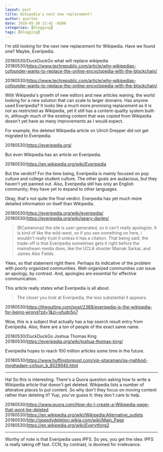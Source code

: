 ```yaml
---
layout: post
title: Wikipedia's next new replacement?
author: quorten
date: 2018-05-30 13:42 -0500
categories: [blogging]
tags: [blogging]
---
```


I'm still looking for the next new replacement for Wikipedia.  Have we
found one?  Maybe, Everipedia.

20180530/DuckDuckGo what will replace wikipedia  
20180530/https://www.techrepublic.com/article/why-wikipedias-cofounder-wants-to-replace-the-online-encyclopedia-with-the-blockchain/

20180530/https://www.techrepublic.com/article/why-wikipedias-cofounder-wants-to-replace-the-online-encyclopedia-with-the-blockchain/

With Wikipedia's growth of new editors and new articles waning, the
world looking for a new solution that can scale to larger domains.
Has anyone used Everipedia?  It looks like a much more promising
replacement as it is not as restricted as Wikipedia, yet it still has
a content-quality system built-in, although much of the existing
content that was copied from Wikipedia doesn't yet have as many
improvements as I would expect.

<!-- more -->

For example, the deleted Wikipedia article on Ulrich Drepper did not
get migrated to Everipedia.

20180530/https://everipedia.org/

But even Wikipedia has an article on Everipedia.

20180530/https://en.wikipedia.org/wiki/Everipedia

But the verdict?  For the time being, Everipedia is mainly focused on
pop culture and college student culture.  The other goals are
audacious, but they haven't yet panned out.  Also, Everipedia still
has only an English community; they have yet to expand to other
languages.

Okay, that's not quite the final verdict.  Everpedia has yet much more
detailed information on itself than Wikipedia.

20180530/https://everipedia.org/wiki/everipedia/  
20180530/https://everipedia.org/wiki/geary-danley/

> @Cameronaz the site is user-generated, so it can't really
> apologize. It is kind of like the wild-west, so if you see something
> on here, i wouldn't really trust it unless it has a citation. That
> being said, the trade-off is that Everipedia sometimes gets it right
> before the mainstream media does, like the UCLA shooter Mainak
> Sarkar, and James Alex Fields.

Yikes, so that statement right there.  Perhaps its indicative of the
problem with poorly organized communities.  Well-organized communities
_can_ issue an apology, by contrast.  And, apologies are essential for
effective communication.

This article really states what Everipedia is all about.

> The closer you look at Everipedia, the less substantial it appears.

20180530/https://theoutline.com/post/2369/everipedia-is-the-wikipedia-for-being-wrong?zd=1&zi=ufudn5o7

Wow, this is a subject that actually has a top search result entry
from Everipedia.  Also, there are a ton of people of the exact same
name.

20180530/DuckDuckGo Joshua Thomas King  
20180530/https://everipedia.org/wiki/joshua-thomas-king/

Everipedia hopes to reach 100 million articles some time in the
future.

20180530/https://www.huffingtonpost.com/vip-sitaraman/qa-mahbod-moghadam-cofoun_b_8529940.html

----------

Ha!  So this is interesting.  There's a Quora question asking how to
write a Wikipedia article that doesn't get deleted.  Wikipedia lists a
number of alterative places to put content.  So why don't they focus
on moving content rather than deleting it?  Yup, you've guess it: they
don't care to help.

20180530/https://www.quora.com/How-do-I-create-a-Wikipedia-page-that-wont-be-deleted  
20180530/https://en.wikipedia.org/wiki/Wikipedia:Alternative_outlets  
20180530/http://speedydeletion.wikia.com/wiki/Main_Page  
20180530/https://en.wikipedia.org/wiki/Everything2

----------

Worthy of note is that Everipedia uses IPFS.  So yes, you get the
idea.  IPFS is really taking off fast.  CCN, by contrast, is doomed
for irrelevance.
